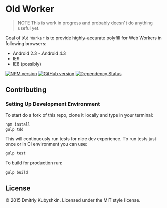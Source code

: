 # Old Worker

> NOTE This is work in progress and probably doesn't do anything useful yet.

Goal of `Old Worker` is to provide highly-accurate polyfill for Web Workers in following browsers:

- Android 2.3 - Android 4.3
- IE9
- IE8 (possibly)

[![NPM version](https://badge.fury.io/js/happened.svg)](https://npmjs.org/package/old-worker)
[![GitHub version][git-tag-image]][project-url]
[![Dependency Status][daviddm-url]][daviddm-image]

## Contributing

### Setting Up Development Environment

To start do a fork of this repo, clone it locally and type in your terminal:

```bash
npm install
gulp tdd
```

This will continuously run tests for nice dev experience. To run tests just once or in CI environment you can use:

```bash
gulp test
```

To build for production run:

```bash
gulp build
```

## License

© 2015 Dmitriy Kubyshkin. Licensed under the MIT style license.

[project-url]: https://github.com/grassator/old-worker
[git-tag-image]: http://img.shields.io/github/tag/grassator/old-worker.svg
[travis-url]: https://travis-ci.org/grassator/old-worker
[travis-image]: https://travis-ci.org/grassator/old-worker.svg?branch=master
[daviddm-url]: https://david-dm.org/grassator/old-worker.svg?theme=shields.io
[daviddm-image]: https://david-dm.org/grassator/old-worker
